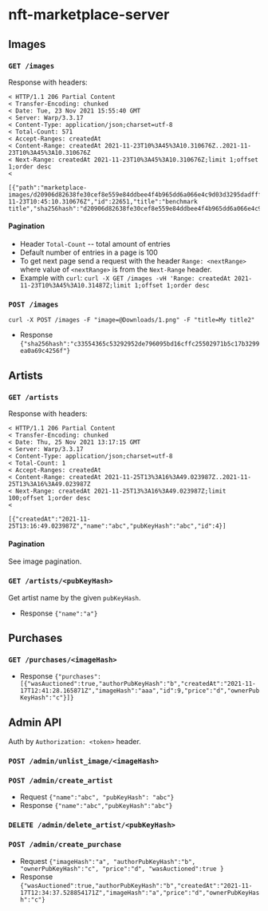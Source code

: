 # nft-marketplace-server
## Images
### `GET /images` 
Response with headers:
```
< HTTP/1.1 206 Partial Content
< Transfer-Encoding: chunked
< Date: Tue, 23 Nov 2021 15:55:40 GMT
< Server: Warp/3.3.17
< Content-Type: application/json;charset=utf-8
< Total-Count: 571
< Accept-Ranges: createdAt
< Content-Range: createdAt 2021-11-23T10%3A45%3A10.310676Z..2021-11-23T10%3A45%3A10.310676Z
< Next-Range: createdAt 2021-11-23T10%3A45%3A10.310676Z;limit 1;offset 1;order desc
<

[{"path":"marketplace-images/d20906d82638fe30cef8e559e84ddbee4f4b965dd6a066e4c9d03d3295dadfff_1.png","createdAt":"2021-11-23T10:45:10.310676Z","id":22651,"title":"benchmark title","sha256hash":"d20906d82638fe30cef8e559e84ddbee4f4b965dd6a066e4c9d03d3295dadfff"}]
```
#### Pagination
* Header `Total-Count` -- total amount of entries
* Default number of entries in a page is 100
* To get next page send a request with the header `Range: <nextRange>` where value of `<nextRange>` is from the `Next-Range` header.
* Example with `curl`:
```curl -X GET /images -vH 'Range: createdAt 2021-11-23T10%3A45%3A10.31487Z;limit 1;offset 1;order desc```


### `POST /images`
```curl -X POST /images -F "image=@Downloads/1.png" -F "title=My title2" ```
* Response
 ```{"sha256hash":"c33554365c53292952de796095bd16cffc25502971b5c17b3299ea0a69c4256f"}```

## Artists
### `GET /artists`
Response with headers:
```
< HTTP/1.1 206 Partial Content
< Transfer-Encoding: chunked
< Date: Thu, 25 Nov 2021 13:17:15 GMT
< Server: Warp/3.3.17
< Content-Type: application/json;charset=utf-8
< Total-Count: 1
< Accept-Ranges: createdAt
< Content-Range: createdAt 2021-11-25T13%3A16%3A49.023987Z..2021-11-25T13%3A16%3A49.023987Z
< Next-Range: createdAt 2021-11-25T13%3A16%3A49.023987Z;limit 100;offset 1;order desc
<

[{"createdAt":"2021-11-25T13:16:49.023987Z","name":"abc","pubKeyHash":"abc","id":4}]
```

#### Pagination
See image pagination.

### `GET /artists/<pubKeyHash>`
Get artist name by the given `pubKeyHash`.
* Response ```{"name":"a"}```

## Purchases
### `GET /purchases/<imageHash>`
* Response ```{"purchases":[{"wasAuctioned":true,"authorPubKeyHash":"b","createdAt":"2021-11-17T12:41:28.165871Z","imageHash":"aaa","id":9,"price":"d","ownerPubKeyHash":"c"}]}```

## Admin API
Auth by `Authorization: <token>` header.

### `POST /admin/unlist_image/<imageHash>`

### `POST /admin/create_artist`
* Request ```{"name":"abc", "pubKeyHash": "abc"}```
* Response ```{"name":"abc","pubKeyHash":"abc"}```

### `DELETE /admin/delete_artist/<pubKeyHash>`

### `POST /admin/create_purchase`
* Request 
```{"imageHash":"a", "authorPubKeyHash":"b", "ownerPubKeyHash":"c", "price":"d", "wasAuctioned":true }```
* Response ```{"wasAuctioned":true,"authorPubKeyHash":"b","createdAt":"2021-11-17T12:34:37.528854171Z","imageHash":"a","price":"d","ownerPubKeyHash":"c"}```
